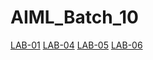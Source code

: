 # AIML_Batch_10
[LAB-01](https://github.com/rithwikburri/AIML_Batch_10/blob/main/Lab01_AIML.ipynb)
[LAB-04](https://github.com/rithwikburri/AIML_Batch_10/blob/main/Lab_4.ipynb)
[LAB-05](https://github.com/rithwikburri/AIML_Batch_10/blob/main/Lab_05.ipynb)
[LAB-06](https://github.com/rithwikburri/AIML_Batch_10/blob/main/Lab03_AIML.ipynb)

